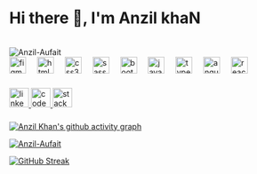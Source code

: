
<h1 align="left">Hi there 👋, I'm Anzil khaN</h1>
<!-- <h3 align="center">A passionate frontend developer from India</h3> -->

<br>
<img align="left" src="https://komarev.com/ghpvc/?username=Anzil-Aufait&label=Profile%20views&color=259076&style=flat" alt="Anzil-Aufait" />
<br>

<div align="left">
  <img src="https://skillicons.dev/icons?i=figma" height="30" alt="figma logo"  />
  <img width="12" />
  <img src="https://skillicons.dev/icons?i=html" height="30" alt="html5 logo"  />
  <img width="12" />
  <img src="https://skillicons.dev/icons?i=css" height="30" alt="css3 logo"  />
  <img width="12" />
  <img src="https://skillicons.dev/icons?i=sass" height="30" alt="sass logo"  />
  <img width="12" />
  <img src="https://skillicons.dev/icons?i=bootstrap" height="30" alt="bootstrap logo"  />
  <img width="12" />
  <img src="https://skillicons.dev/icons?i=js" height="30" alt="javascript logo"  />
  <img width="12" />
  <img src="https://skillicons.dev/icons?i=ts" height="30" alt="typescript logo"  />
  <img width="12" />
  <img src="https://skillicons.dev/icons?i=angular" height="30" alt="angularjs logo"  />
  <img width="12" />
  <img src="https://skillicons.dev/icons?i=react" height="30" alt="react logo"  />
</div>

###

<div align="left">
  <a href="https://www.linkedin.com/in/anzil-khan/" target="_blank">
    <img src="https://img.shields.io/static/v1?message=LinkedIn&logo=linkedin&label=&color=000&logoColor=white&labelColor=&style=for-the-badge" height="35" alt="linkedin logo" />
  </a>
  <a href="https://codepen.io/AnzilkhaN/" target="_blank">
    <img src="https://img.shields.io/static/v1?message=Codepen&logo=codepen&label=&color=000000&logoColor=white&labelColor=&style=for-the-badge" height="35" alt="codepen logo"/>
  </a>
  <a href="https://stackoverflow.com/users/5238602/anzil-khan" target="_blank">
    <img src="https://img.shields.io/static/v1?message=Stackoverflow&logo=stackoverflow&label=&color=000&logoColor=white&labelColor=&style=for-the-badge" height="35" alt="stackoverflow logo"/>
  </a>
</div>

###


<!-- --> 
[![Anzil Khan's github activity graph](https://github-readme-activity-graph.vercel.app/graph?username=anzil-aufait&custom_title=Anzil%20Khan's%20Contribuition%20Grapgh&hide_title=true&height=320&bg_color=282c34&color=e4bf7a&line=e06c6a&point=8eb573&area_color=abb2bf&area=true&hide_border=true&radius=8)](https://github.com/anzil-aufait/github-readme-activity-graph)

<p align="left"> <a href="https://github.com/ryo-ma/github-profile-trophy"><img src="https://github-profile-trophy.vercel.app/?username=anzil-aufait&theme=onedark&margin-w=16&no-frame=true&column=8" alt="Anzil-Aufait" /></a> </p>

<!-- <p><img align="center" src="https://github-readme-streak-stats.herokuapp.com/?user=anzil-aufait&theme=onedark" alt="Anzil-Aufait" /></p> -->

<!-- -->
[![GitHub Streak](https://streak-stats.demolab.com?user=Anzil-Aufait&card_width=417&theme=onedark&hide_border=true&border_radius=8&date_format=j%20M%5B%20Y%5D)](https://git.io/streak-stats)



<!-- <p align="left"> <a href="https://github.com/ryo-ma/github-profile-trophy"><img src="https://github-profile-trophy.vercel.app/?username=anzil-aufait&theme=onedark&margin-w=18&no-frame=false" alt="Anzil-Aufait" /></a> </p> -->

<!-- <p><img align="center" src="https://github-readme-streak-stats.herokuapp.com/?user=anzil-aufait&theme=onedark" alt="Anzil-Aufait" /></p> -->

<!-- [![GitHub Streak](https://streak-stats.demolab.com?user=Anzil-Aufait&theme=onedark&hide_border=false&border_radius=8&date_format=j%20M%5B%20Y%5D)](https://git.io/streak-stats) -->

<!-- <p align="left">
  <img src="https://github-readme-stats-sigma-five.vercel.app/api/top-langs?username=anzil-aufait&show_icons=true&locale=en&layout=compact&theme=onedark" alt="Anzil Khan" />
</p> -->

<!-- <p align="left"> <img src="https://github-readme-stats.vercel.app/api?username=Anzil-Aufait&show_icons=true&theme=gotham" alt="Anzil-Aufait" />
<p><img align="center" src="https://github-readme-stats.vercel.app/api?username=anzil-aufait&show_icons=true&locale=en" alt="Anzil-Aufait" /></p>-->
